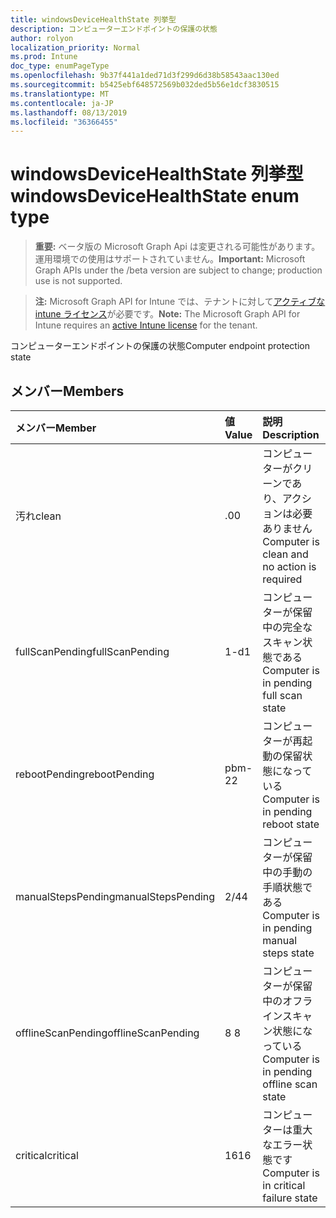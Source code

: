 ```yaml
---
title: windowsDeviceHealthState 列挙型
description: コンピューターエンドポイントの保護の状態
author: rolyon
localization_priority: Normal
ms.prod: Intune
doc_type: enumPageType
ms.openlocfilehash: 9b37f441a1ded71d3f299d6d38b58543aac130ed
ms.sourcegitcommit: b5425ebf648572569b032ded5b56e1dcf3830515
ms.translationtype: MT
ms.contentlocale: ja-JP
ms.lasthandoff: 08/13/2019
ms.locfileid: "36366455"
---
```

# <a name="windowsdevicehealthstate-enum-type"></a><span data-ttu-id="c25f9-103">windowsDeviceHealthState 列挙型</span><span class="sxs-lookup"><span data-stu-id="c25f9-103">windowsDeviceHealthState enum type</span></span>

> <span data-ttu-id="c25f9-104">**重要:** ベータ版の Microsoft Graph Api は変更される可能性があります。運用環境での使用はサポートされていません。</span><span class="sxs-lookup"><span data-stu-id="c25f9-104">**Important:** Microsoft Graph APIs under the /beta version are subject to change; production use is not supported.</span></span>

> <span data-ttu-id="c25f9-105">**注:** Microsoft Graph API for Intune では、テナントに対して[アクティブな intune ライセンス](https://go.microsoft.com/fwlink/?linkid=839381)が必要です。</span><span class="sxs-lookup"><span data-stu-id="c25f9-105">**Note:** The Microsoft Graph API for Intune requires an [active Intune license](https://go.microsoft.com/fwlink/?linkid=839381) for the tenant.</span></span>

<span data-ttu-id="c25f9-106">コンピューターエンドポイントの保護の状態</span><span class="sxs-lookup"><span data-stu-id="c25f9-106">Computer endpoint protection state</span></span>

## <a name="members"></a><span data-ttu-id="c25f9-107">メンバー</span><span class="sxs-lookup"><span data-stu-id="c25f9-107">Members</span></span>
|<span data-ttu-id="c25f9-108">メンバー</span><span class="sxs-lookup"><span data-stu-id="c25f9-108">Member</span></span>|<span data-ttu-id="c25f9-109">値</span><span class="sxs-lookup"><span data-stu-id="c25f9-109">Value</span></span>|<span data-ttu-id="c25f9-110">説明</span><span class="sxs-lookup"><span data-stu-id="c25f9-110">Description</span></span>|
|:---|:---|:---|
|<span data-ttu-id="c25f9-111">汚れ</span><span class="sxs-lookup"><span data-stu-id="c25f9-111">clean</span></span>|<span data-ttu-id="c25f9-112">.0</span><span class="sxs-lookup"><span data-stu-id="c25f9-112">0</span></span>|<span data-ttu-id="c25f9-113">コンピューターがクリーンであり、アクションは必要ありません</span><span class="sxs-lookup"><span data-stu-id="c25f9-113">Computer is clean and no action is required</span></span>|
|<span data-ttu-id="c25f9-114">fullScanPending</span><span class="sxs-lookup"><span data-stu-id="c25f9-114">fullScanPending</span></span>|<span data-ttu-id="c25f9-115">1-d</span><span class="sxs-lookup"><span data-stu-id="c25f9-115">1</span></span>|<span data-ttu-id="c25f9-116">コンピューターが保留中の完全なスキャン状態である</span><span class="sxs-lookup"><span data-stu-id="c25f9-116">Computer is in pending full scan state</span></span>|
|<span data-ttu-id="c25f9-117">rebootPending</span><span class="sxs-lookup"><span data-stu-id="c25f9-117">rebootPending</span></span>|<span data-ttu-id="c25f9-118">pbm-2</span><span class="sxs-lookup"><span data-stu-id="c25f9-118">2</span></span>|<span data-ttu-id="c25f9-119">コンピューターが再起動の保留状態になっている</span><span class="sxs-lookup"><span data-stu-id="c25f9-119">Computer is in pending reboot state</span></span>|
|<span data-ttu-id="c25f9-120">manualStepsPending</span><span class="sxs-lookup"><span data-stu-id="c25f9-120">manualStepsPending</span></span>|<span data-ttu-id="c25f9-121">2/4</span><span class="sxs-lookup"><span data-stu-id="c25f9-121">4</span></span>|<span data-ttu-id="c25f9-122">コンピューターが保留中の手動の手順状態である</span><span class="sxs-lookup"><span data-stu-id="c25f9-122">Computer is in pending manual steps state</span></span>|
|<span data-ttu-id="c25f9-123">offlineScanPending</span><span class="sxs-lookup"><span data-stu-id="c25f9-123">offlineScanPending</span></span>|<span data-ttu-id="c25f9-124">8 </span><span class="sxs-lookup"><span data-stu-id="c25f9-124">8</span></span>|<span data-ttu-id="c25f9-125">コンピューターが保留中のオフラインスキャン状態になっている</span><span class="sxs-lookup"><span data-stu-id="c25f9-125">Computer is in pending offline scan state</span></span>|
|<span data-ttu-id="c25f9-126">critical</span><span class="sxs-lookup"><span data-stu-id="c25f9-126">critical</span></span>|<span data-ttu-id="c25f9-127">16</span><span class="sxs-lookup"><span data-stu-id="c25f9-127">16</span></span>|<span data-ttu-id="c25f9-128">コンピューターは重大なエラー状態です</span><span class="sxs-lookup"><span data-stu-id="c25f9-128">Computer is in critical failure state</span></span>|



